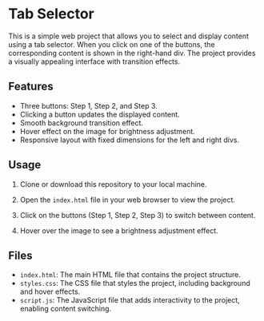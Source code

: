 # Tab Selector

This is a simple web project that allows you to select and display content using a tab selector. When you click on one of the buttons, the corresponding content is shown in the right-hand div. The project provides a visually appealing interface with transition effects.

## Features

- Three buttons: Step 1, Step 2, and Step 3.
- Clicking a button updates the displayed content.
- Smooth background transition effect.
- Hover effect on the image for brightness adjustment.
- Responsive layout with fixed dimensions for the left and right divs.

## Usage

1. Clone or download this repository to your local machine.

2. Open the `index.html` file in your web browser to view the project.

3. Click on the buttons (Step 1, Step 2, Step 3) to switch between content.

4. Hover over the image to see a brightness adjustment effect.

## Files

- `index.html`: The main HTML file that contains the project structure.
- `styles.css`: The CSS file that styles the project, including background and hover effects.
- `script.js`: The JavaScript file that adds interactivity to the project, enabling content switching.
